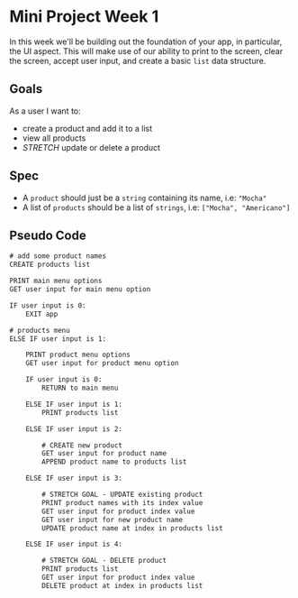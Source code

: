 # Mini Project Week 1

In this week we'll be building out the foundation of your app, in particular, the UI aspect.
This will make use of our ability to print to the screen, clear the screen, accept user input, and create a basic `list` data structure.

## Goals

As a user I want to:

- create a product and add it to a list
- view all products
- _STRETCH_ update or delete a product

## Spec

- A `product` should just be a `string` containing its name, i.e: `"Mocha"`
- A list of `products` should be a list of `strings`, i.e: `["Mocha", "Americano"]`

## Pseudo Code

```txt
# add some product names
CREATE products list

PRINT main menu options
GET user input for main menu option

IF user input is 0:
    EXIT app

# products menu
ELSE IF user input is 1:

    PRINT product menu options
    GET user input for product menu option

    IF user input is 0:
        RETURN to main menu

    ELSE IF user input is 1:
        PRINT products list

    ELSE IF user input is 2:

        # CREATE new product
        GET user input for product name
        APPEND product name to products list

    ELSE IF user input is 3:

        # STRETCH GOAL - UPDATE existing product
        PRINT product names with its index value
        GET user input for product index value
        GET user input for new product name
        UPDATE product name at index in products list

    ELSE IF user input is 4:

        # STRETCH GOAL - DELETE product
        PRINT products list
        GET user input for product index value
        DELETE product at index in products list
```
